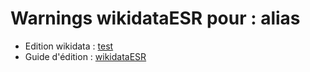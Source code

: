 Warnings wikidataESR pour : alias
================

- Edition wikidata : [test](https://www.wikidata.org/wiki/test)
- Guide d'édition : [wikidataESR](https://github.com/cpesr/wikidataESR/)


